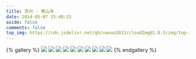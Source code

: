 ```yaml
---
title: 苏州 - 寒山寺
date: 2014-05-07 15:48:15
aside: false
comments: false
top_img: https://cdn.jsdelivr.net/gh/vanuo1013/cloudImg@1.0.3/img/top-img-05.jpg
---
```


{% gallery %}
![](https://cdn.jsdelivr.net/gh/vanuo1013/cloudImg/img/travel/IMG_2482.jpg)
![](https://cdn.jsdelivr.net/gh/vanuo1013/cloudImg/img/travel/IMG_2486.jpg)
![](https://cdn.jsdelivr.net/gh/vanuo1013/cloudImg/img/travel/IMG_2493.jpg)
![](https://cdn.jsdelivr.net/gh/vanuo1013/cloudImg/img/travel/IMG_2505.jpg)
![](https://cdn.jsdelivr.net/gh/vanuo1013/cloudImg/img/travel/IMG_2510.jpg)
![](https://cdn.jsdelivr.net/gh/vanuo1013/cloudImg/img/travel/IMG_2514.jpg)
![](https://cdn.jsdelivr.net/gh/vanuo1013/cloudImg/img/travel/IMG_2517.jpg)
![](https://cdn.jsdelivr.net/gh/vanuo1013/cloudImg/img/travel/IMG_2523.jpg)
![](https://cdn.jsdelivr.net/gh/vanuo1013/cloudImg/img/travel/IMG_2562.jpg)
![](https://cdn.jsdelivr.net/gh/vanuo1013/cloudImg/img/travel/IMG_2563.jpg)
{% endgallery %}